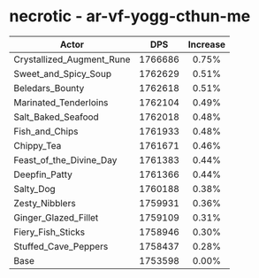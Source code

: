 # necrotic - ar-vf-yogg-cthun-me
| Actor | DPS | Increase |
|---|:---:|:---:|
|Crystallized_Augment_Rune|1766686|0.75%|
|Sweet_and_Spicy_Soup|1762629|0.51%|
|Beledars_Bounty|1762618|0.51%|
|Marinated_Tenderloins|1762104|0.49%|
|Salt_Baked_Seafood|1762018|0.48%|
|Fish_and_Chips|1761933|0.48%|
|Chippy_Tea|1761671|0.46%|
|Feast_of_the_Divine_Day|1761383|0.44%|
|Deepfin_Patty|1761366|0.44%|
|Salty_Dog|1760188|0.38%|
|Zesty_Nibblers|1759931|0.36%|
|Ginger_Glazed_Fillet|1759109|0.31%|
|Fiery_Fish_Sticks|1758946|0.30%|
|Stuffed_Cave_Peppers|1758437|0.28%|
|Base|1753598|0.00%|
